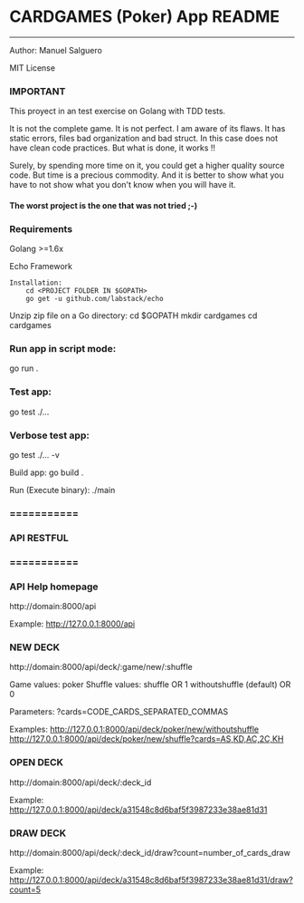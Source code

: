 
# CARDGAMES (Poker) App README
----------------------------

Author: Manuel Salguero

MIT License

### IMPORTANT
This proyect in an test exercise on Golang with TDD tests.

It is not the complete game. It is not perfect. I am aware of its flaws. It has static errors, files bad organization and bad struct. In this case does not have clean code practices. But what is done, it works !!

Surely, by spending more time on it, you could get a higher quality source code. But time is a precious commodity. And it is better to show what you have to not show what you don't know when you will have it.

#### The worst project is the one that was not tried ;-)

### Requirements

Golang >=1.6x

Echo Framework

    Installation:
        cd <PROJECT FOLDER IN $GOPATH>
        go get -u github.com/labstack/echo

Unzip zip file on a Go directory:
cd $GOPATH
mkdir cardgames
cd cardgames

### Run app in script mode:
go run .

### Test app:
go test ./...

### Verbose test app:
go test ./... -v

Build app:
go build .

Run (Execute binary):
./main

### ===========
### API RESTFUL
### ===========

### API Help homepage
http://domain:8000/api

Example:
http://127.0.0.1:8000/api

### NEW DECK

http://domain:8000/api/deck/:game/new/:shuffle

Game values:
poker
Shuffle values:
shuffle OR 1
withoutshuffle (default) OR 0

Parameters:
?cards=CODE_CARDS_SEPARATED_COMMAS

Examples:
http://127.0.0.1:8000/api/deck/poker/new/withoutshuffle
http://127.0.0.1:8000/api/deck/poker/new/shuffle?cards=AS,KD,AC,2C,KH

### OPEN DECK

http://domain:8000/api/deck/:deck_id

Example:
http://127.0.0.1:8000/api/deck/a31548c8d6baf5f3987233e38ae81d31


### DRAW DECK

http://domain:8000/api/deck/:deck_id/draw?count=number_of_cards_draw

Example:
http://127.0.0.1:8000/api/deck/a31548c8d6baf5f3987233e38ae81d31/draw?count=5

